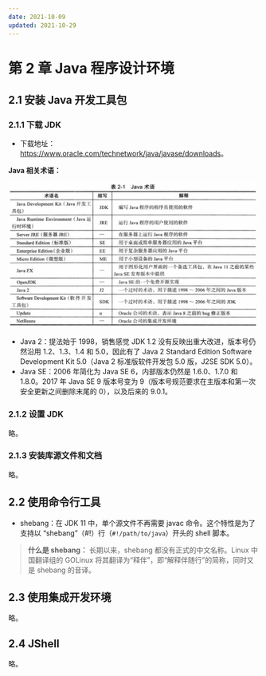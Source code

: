 ```yaml
---
date: 2021-10-09
updated: 2021-10-29
---
```


# 第 2 章 Java 程序设计环境

## 2.1 安装 Java 开发工具包

### 2.1.1 下载 JDK

- 下载地址：<https://www.oracle.com/technetwork/java/javase/downloads>。

**Java 相关术语：**

![表2-1 Java 术语](assets/表2-1-Java-术语.png)

- Java 2：提法始于 1998，销售感觉 JDK 1.2 没有反映出重大改进，版本号仍然沿用 1.2、1.3、1.4 和 5.0，因此有了 Java 2 Standard Edition Software Development Kit 5.0（Java 2 标准版软件开发包 5.0 版，J2SE SDK 5.0）。
- Java SE：2006 年简化为 Java SE 6，内部版本仍然是 1.6.0、1.7.0 和 1.8.0。2017 年 Java SE 9 版本号变为 9（版本号规范要求在主版本和第一次安全更新之间删除末尾的 0），以及后来的 9.0.1。

### 2.1.2 设置 JDK

略。

### 2.1.3 安装库源文件和文档

略。

## 2.2 使用命令行工具

- shebang：在 JDK 11 中，单个源文件不再需要 javac 命令。这个特性是为了支持以 “shebang”（#!）行（`#!/path/to/java`）开头的 shell 脚本。

> **什么是 shebang：** 长期以来，shebang 都没有正式的中文名称。Linux 中国翻译组的 GOLinux 将其翻译为“释伴”，即“解释伴随行”的简称，同时又是 shebang 的音译。

## 2.3 使用集成开发环境

略。

## 2.4 JShell

略。
